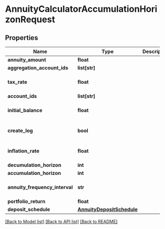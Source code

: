 # AnnuityCalculatorAccumulationHorizonRequest

## Properties
Name | Type | Description | Notes
------------ | ------------- | ------------- | -------------
**annuity_amount** | **float** |  | 
**aggregation_account_ids** | **list[str]** |  | [optional] 
**tax_rate** | **float** |  | [optional] [default to 0.0]
**account_ids** | **list[str]** |  | [optional] 
**initial_balance** | **float** |  | [optional] [default to 0.0]
**create_log** | **bool** |  | [optional] [default to False]
**inflation_rate** | **float** |  | [optional] [default to 0.0]
**decumulation_horizon** | **int** |  | 
**accumulation_horizon** | **int** |  | [optional] 
**annuity_frequency_interval** | **str** |  | [optional] [default to 'year']
**portfolio_return** | **float** |  | 
**deposit_schedule** | [**AnnuityDepositSchedule**](AnnuityDepositSchedule.md) |  | [optional] 

[[Back to Model list]](../README.md#documentation-for-models) [[Back to API list]](../README.md#documentation-for-api-endpoints) [[Back to README]](../README.md)


